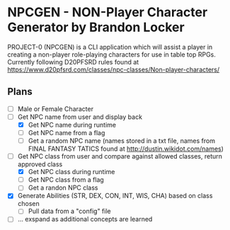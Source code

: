 # NPCGEN - NON-Player Character Generator by Brandon Locker

PROJECT-0 (NPCGEN) is a CLI application which will assist a player in creating a non-player role-playing characters for use in table top RPGs. Currently following D20PFSRD rules found at https://www.d20pfsrd.com/classes/npc-classes/Non-player-characters/

## Plans
- [ ] Male or Female Character
- [ ] Get NPC name from user and display back
    - [x] Get NPC name during runtime
    - [ ] Get NPC name from a flag
    - [ ] Get a random NPC name (names stored in a txt file, names from FINAL FANTASY TATICS found at http://dustin.wikidot.com/names)
- [ ] Get NPC class from user and compare against allowed classes, return approved class
    - [x] Get NPC class during runtime
    - [ ] Get NPC class from a flag
    - [ ] Get a randon NPC class
- [x] Generate Abilities (STR, DEX, CON, INT, WIS, CHA) based on class chosen
    - [ ] Pull data from a "config" file 
- [ ] ... exspand as additional concepts are learned